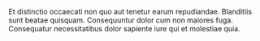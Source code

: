 Et distinctio occaecati non quo aut tenetur earum repudiandae. Blanditiis sunt beatae quisquam. Consequuntur dolor cum non maiores fuga. Consequatur necessitatibus dolor sapiente iure qui et molestiae quia.